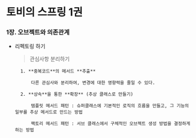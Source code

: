 # 토비의 스프링 1권

### 1장. 오브젝트와 의존관계

* 리펙토링 하기

	> 관심사항 분리하기
	
		1. **중복코드**의 메서드 **추출**
            
            다른 관심사와 분리하여, 변경에 대한 영향력을 줄일 수 있다.
            
        2. **상속**을 통한 **확장** (추상 클래스로 만들기)
            
            템플릿 메서드 패턴 : 슈퍼클래스에 기본적인 로직의 흐름을 만들고, 그 기능의 일부를 추상 메서드로 만드는 방법
            
            팩토리 메서드 패턴 : 서브 클래스에서 구체적인 오브젝트 생성 방법을 결정하게 하는 방법